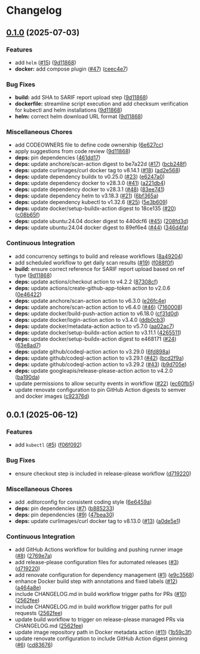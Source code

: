 # Changelog

## [0.1.0](https://github.com/nobbs/gha-runner-image/compare/v0.0.1...v0.1.0) (2025-07-03)


### Features

* add `helm` ([#15](https://github.com/nobbs/gha-runner-image/issues/15)) ([9d11868](https://github.com/nobbs/gha-runner-image/commit/9d11868c84a94f3b1afeceda61d83911c15349d4))
* **docker:** add compose plugin ([#47](https://github.com/nobbs/gha-runner-image/issues/47)) ([ceec4e7](https://github.com/nobbs/gha-runner-image/commit/ceec4e73104a07148c05b7faea0abb6476de5715))


### Bug Fixes

* **build:** add SHA to SARIF report upload step ([9d11868](https://github.com/nobbs/gha-runner-image/commit/9d11868c84a94f3b1afeceda61d83911c15349d4))
* **dockerfile:** streamline script execution and add checksum verification for kubectl and helm installations ([9d11868](https://github.com/nobbs/gha-runner-image/commit/9d11868c84a94f3b1afeceda61d83911c15349d4))
* **helm:** correct helm download URL format ([9d11868](https://github.com/nobbs/gha-runner-image/commit/9d11868c84a94f3b1afeceda61d83911c15349d4))


### Miscellaneous Chores

* add CODEOWNERS file to define code ownership ([6e627cc](https://github.com/nobbs/gha-runner-image/commit/6e627cc6cc7a5eb6839cfe7e0891c76a2f73b1df))
* apply suggestions from code review ([9d11868](https://github.com/nobbs/gha-runner-image/commit/9d11868c84a94f3b1afeceda61d83911c15349d4))
* **deps:** pin dependencies ([461dd17](https://github.com/nobbs/gha-runner-image/commit/461dd1709e473530b09d6e68cd9be5d67c3b5597))
* **deps:** update anchore/scan-action digest to be7a22d ([#17](https://github.com/nobbs/gha-runner-image/issues/17)) ([bcb248f](https://github.com/nobbs/gha-runner-image/commit/bcb248fb9746dce8a2450f646aa3ab74f020dd35))
* **deps:** update curlimages/curl docker tag to v8.14.1 ([#18](https://github.com/nobbs/gha-runner-image/issues/18)) ([ad2e568](https://github.com/nobbs/gha-runner-image/commit/ad2e568cc006333b1a67e1a3d313bf79c3561af0))
* **deps:** update dependency buildx to v0.25.0 ([#23](https://github.com/nobbs/gha-runner-image/issues/23)) ([e6247a0](https://github.com/nobbs/gha-runner-image/commit/e6247a0d31bc470275f08bd24d75749270016962))
* **deps:** update dependency docker to v28.3.0 ([#41](https://github.com/nobbs/gha-runner-image/issues/41)) ([a221db4](https://github.com/nobbs/gha-runner-image/commit/a221db457e9a15687f960432bacc3ad569293f0b))
* **deps:** update dependency docker to v28.3.1 ([#48](https://github.com/nobbs/gha-runner-image/issues/48)) ([83ee741](https://github.com/nobbs/gha-runner-image/commit/83ee74130601ccfcf18c8f47e42d14952d23b613))
* **deps:** update dependency helm to v3.18.3 ([#21](https://github.com/nobbs/gha-runner-image/issues/21)) ([6bf365a](https://github.com/nobbs/gha-runner-image/commit/6bf365a38d0069469d79cc1fdf36dbd991ecdd25))
* **deps:** update dependency kubectl to v1.32.6 ([#25](https://github.com/nobbs/gha-runner-image/issues/25)) ([5e3b609](https://github.com/nobbs/gha-runner-image/commit/5e3b609220d8541706ad7222dcce7a14b25f344c))
* **deps:** update docker/setup-buildx-action digest to 18ce135 ([#20](https://github.com/nobbs/gha-runner-image/issues/20)) ([c08b65f](https://github.com/nobbs/gha-runner-image/commit/c08b65fe204e344d7c975c57bb35fc0630d62600))
* **deps:** update ubuntu:24.04 docker digest to 440dcf6 ([#45](https://github.com/nobbs/gha-runner-image/issues/45)) ([208fd3d](https://github.com/nobbs/gha-runner-image/commit/208fd3dd83037b05a64435c8c1731301c5bbf417))
* **deps:** update ubuntu:24.04 docker digest to 89ef6e4 ([#44](https://github.com/nobbs/gha-runner-image/issues/44)) ([346d4fa](https://github.com/nobbs/gha-runner-image/commit/346d4fa522a29ca8e829e5f601b0f4e5692c81dc))


### Continuous Integration

* add concurrency settings to build and release workflows ([8a49204](https://github.com/nobbs/gha-runner-image/commit/8a4920414bcf631d764be319be3991c59a2ff65b))
* add scheduled workflow to get daily scan results ([#19](https://github.com/nobbs/gha-runner-image/issues/19)) ([f088f0f](https://github.com/nobbs/gha-runner-image/commit/f088f0f3045f95cdb229a55b2c69ee964977a5c3))
* **build:** ensure correct reference for SARIF report upload based on ref type ([9d11868](https://github.com/nobbs/gha-runner-image/commit/9d11868c84a94f3b1afeceda61d83911c15349d4))
* **deps:** update actions/checkout action to v4.2.2 ([87308cf](https://github.com/nobbs/gha-runner-image/commit/87308cf854e7002a574ede6bacacc892adbe24cd))
* **deps:** update actions/create-github-app-token action to v2.0.6 ([0e46422](https://github.com/nobbs/gha-runner-image/commit/0e46422c97c493d413c8053fffef484a82963b42))
* **deps:** update anchore/scan-action action to v6.3.0 ([e26fc4e](https://github.com/nobbs/gha-runner-image/commit/e26fc4efe41259b58f254fd8e8af9ce1a07d4c40))
* **deps:** update anchore/scan-action action to v6.4.0 ([#46](https://github.com/nobbs/gha-runner-image/issues/46)) ([7160008](https://github.com/nobbs/gha-runner-image/commit/7160008c5c54088590236b7907a14bbc8d770cac))
* **deps:** update docker/build-push-action action to v6.18.0 ([cf31d0d](https://github.com/nobbs/gha-runner-image/commit/cf31d0dfbd8b55012b8c6918791ebe1d418b0916))
* **deps:** update docker/login-action action to v3.4.0 ([ddb0cb3](https://github.com/nobbs/gha-runner-image/commit/ddb0cb304e3f52e88284d3b399a3bfec80d15313))
* **deps:** update docker/metadata-action action to v5.7.0 ([aa02ac7](https://github.com/nobbs/gha-runner-image/commit/aa02ac773dcd20a5170742ee323f7b0c8bb08700))
* **deps:** update docker/setup-buildx-action action to v3.11.1 ([4265511](https://github.com/nobbs/gha-runner-image/commit/42655118f331acc4ea3ca8fa667455ad7edea244))
* **deps:** update docker/setup-buildx-action digest to e468171 ([#24](https://github.com/nobbs/gha-runner-image/issues/24)) ([63e8ad7](https://github.com/nobbs/gha-runner-image/commit/63e8ad7a981113ef5b7e15cbc001e33760a13add))
* **deps:** update github/codeql-action action to v3.29.0 ([6fd898a](https://github.com/nobbs/gha-runner-image/commit/6fd898af66094cdca8624a9f072b8a2f221e20b6))
* **deps:** update github/codeql-action action to v3.29.1 ([#42](https://github.com/nobbs/gha-runner-image/issues/42)) ([bcd2f9a](https://github.com/nobbs/gha-runner-image/commit/bcd2f9aac07b8f70e23a1f54a43958bd36dfc1bf))
* **deps:** update github/codeql-action action to v3.29.2 ([#43](https://github.com/nobbs/gha-runner-image/issues/43)) ([b9d705e](https://github.com/nobbs/gha-runner-image/commit/b9d705ecf0e2fb7dd431871d08c38f79a2aeba50))
* **deps:** update googleapis/release-please-action action to v4.2.0 ([ba190da](https://github.com/nobbs/gha-runner-image/commit/ba190daa67ae3f78c052ec6c77aec31440508276))
* update permissions to allow security events in workflow ([#22](https://github.com/nobbs/gha-runner-image/issues/22)) ([ec60fb5](https://github.com/nobbs/gha-runner-image/commit/ec60fb5120f291a84c8da05383d5916e81a96fbc))
* update renovate configuration to pin GitHub Action digests to semver and docker images ([c92376d](https://github.com/nobbs/gha-runner-image/commit/c92376d30db34530d520de3fa1d288733d3f421b))

## 0.0.1 (2025-06-12)


### Features

* add `kubectl` ([#5](https://github.com/nobbs/gha-runner-image/issues/5)) ([f06f092](https://github.com/nobbs/gha-runner-image/commit/f06f0921eb22de4aa9403ded4615cf1f8c0adbb6))


### Bug Fixes

* ensure checkout step is included in release-please workflow ([d719220](https://github.com/nobbs/gha-runner-image/commit/d7192209d30cc63d4e73577b4ac4ac11f2595f3c))


### Miscellaneous Chores

* add .editorconfig for consistent coding style ([6e6459a](https://github.com/nobbs/gha-runner-image/commit/6e6459a8342d6fdff155085217417e2999782a20))
* **deps:** pin dependencies ([#7](https://github.com/nobbs/gha-runner-image/issues/7)) ([b885233](https://github.com/nobbs/gha-runner-image/commit/b885233442972a491432e27ea13b64ca8f5969d8))
* **deps:** pin dependencies ([#9](https://github.com/nobbs/gha-runner-image/issues/9)) ([47bea30](https://github.com/nobbs/gha-runner-image/commit/47bea306550d18625a152a86332647eb168fe702))
* **deps:** update curlimages/curl docker tag to v8.13.0 ([#13](https://github.com/nobbs/gha-runner-image/issues/13)) ([a0de5e1](https://github.com/nobbs/gha-runner-image/commit/a0de5e1b05405f89776999e727a761de3b37070a))


### Continuous Integration

* add GitHub Actions workflow for building and pushing runner image ([#8](https://github.com/nobbs/gha-runner-image/issues/8)) ([2769e7a](https://github.com/nobbs/gha-runner-image/commit/2769e7a671b0354066158fef13d6f0152bfca773))
* add release-please configuration files for automated releases ([#3](https://github.com/nobbs/gha-runner-image/issues/3)) ([d719220](https://github.com/nobbs/gha-runner-image/commit/d7192209d30cc63d4e73577b4ac4ac11f2595f3c))
* add renovate configuration for dependency management ([#1](https://github.com/nobbs/gha-runner-image/issues/1)) ([e9c3568](https://github.com/nobbs/gha-runner-image/commit/e9c3568df02a73352bc8e3bd35701a6054d7914f))
* enhance Docker build step with annotations and fixed labels ([#12](https://github.com/nobbs/gha-runner-image/issues/12)) ([a464a8e](https://github.com/nobbs/gha-runner-image/commit/a464a8e69c882d1b42c1feaba926fffe2bb679d6))
* include CHANGELOG.md in build workflow trigger paths for PRs ([#10](https://github.com/nobbs/gha-runner-image/issues/10)) ([2562fee](https://github.com/nobbs/gha-runner-image/commit/2562feeb419404291d0e9bdd1b926ee82606e3b6))
* include CHANGELOG.md in build workflow trigger paths for pull requests ([2562fee](https://github.com/nobbs/gha-runner-image/commit/2562feeb419404291d0e9bdd1b926ee82606e3b6))
* update build workflow to trigger on release-please managed PRs via CHANGELOG.md ([2562fee](https://github.com/nobbs/gha-runner-image/commit/2562feeb419404291d0e9bdd1b926ee82606e3b6))
* update image repository path in Docker metadata action ([#11](https://github.com/nobbs/gha-runner-image/issues/11)) ([1b59c3f](https://github.com/nobbs/gha-runner-image/commit/1b59c3f3ae5b1da4a1dcd002c1405e2a94dc2102))
* update renovate configuration to include GitHub Action digest pinning ([#6](https://github.com/nobbs/gha-runner-image/issues/6)) ([cd83676](https://github.com/nobbs/gha-runner-image/commit/cd836766015e84e4570675f08b0857508f8574ee))

